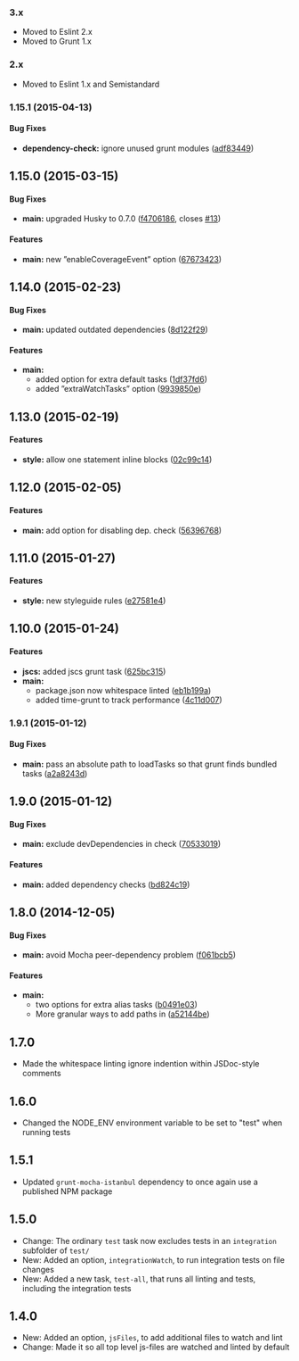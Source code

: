 ### 3.x

* Moved to Eslint 2.x
* Moved to Grunt 1.x

### 2.x

* Moved to Eslint 1.x and Semistandard

### 1.15.1 (2015-04-13)


#### Bug Fixes

* **dependency-check:** ignore unused grunt modules ([adf83449](https://github.com/bloglovin/lintlovin/commit/adf834495fc26a1312ca6dd609521226c8682fdd))


## 1.15.0 (2015-03-15)


#### Bug Fixes

* **main:** upgraded Husky to 0.7.0 ([f4706186](https://github.com/bloglovin/lintlovin/commit/f4706186a9efe6d58f190a8bab4e4c2f87d89173), closes [#13](https://github.com/bloglovin/lintlovin/issues/13))


#### Features

* **main:** new ”enableCoverageEvent” option ([67673423](https://github.com/bloglovin/lintlovin/commit/67673423fecf43d1c2d4193e285bb1cfa49ab393))


## 1.14.0 (2015-02-23)


#### Bug Fixes

* **main:** updated outdated dependencies ([8d122f29](https://github.com/bloglovin/lintlovin/commit/8d122f29a66c63e1b508aa911fa41303339b0812))


#### Features

* **main:**
  * added option for extra default tasks ([1df37fd6](https://github.com/bloglovin/lintlovin/commit/1df37fd6e172d446103bb46aa4e3b0d14ba21852))
  * added ”extraWatchTasks” option ([9939850e](https://github.com/bloglovin/lintlovin/commit/9939850e126bfcc54f51ed9ea83bdda0e0a7194e))


## 1.13.0 (2015-02-19)


#### Features

* **style:** allow one statement inline blocks ([02c99c14](https://github.com/bloglovin/lintlovin/commit/02c99c14c157dd571b412e94744a541130d4686e))


## 1.12.0 (2015-02-05)


#### Features

* **main:** add option for disabling dep. check ([56396768](https://github.com/bloglovin/lintlovin/commit/563967680db82529d503554972ac8d5445cbef94))


## 1.11.0 (2015-01-27)


#### Features

* **style:** new styleguide rules ([e27581e4](https://github.com/bloglovin/lintlovin/commit/e27581e4b533cb6281cec5dafced30130595765a))


## 1.10.0 (2015-01-24)


#### Features

* **jscs:** added jscs grunt task ([625bc315](https://github.com/bloglovin/lintlovin/commit/625bc315f480014d4b7bda5176573545b68d93cc))
* **main:**
  * package.json now whitespace linted ([eb1b199a](https://github.com/bloglovin/lintlovin/commit/eb1b199a57104a102634ea7aefb0b4fb9db54527))
  * added time-grunt to track performance ([4c11d007](https://github.com/bloglovin/lintlovin/commit/4c11d007849e381dfd67977a3e4ea0ba2654af39))


### 1.9.1 (2015-01-12)


#### Bug Fixes

* **main:** pass an absolute path to loadTasks so that grunt finds bundled tasks ([a2a8243d](https://github.com/bloglovin/lintlovin/commit/a2a8243dec8cbbfc410a59953d724b27944f9210))


## 1.9.0 (2015-01-12)


#### Bug Fixes

* **main:** exclude devDependencies in check ([70533019](https://github.com/bloglovin/lintlovin/commit/70533019fe3350a86c79b7e097c915723025f0b6))


#### Features

* **main:** added dependency checks ([bd824c19](https://github.com/bloglovin/lintlovin/commit/bd824c19bd6d03675be24782307c99b43040f838))


## 1.8.0 (2014-12-05)


#### Bug Fixes

* **main:** avoid Mocha peer-dependency problem ([f061bcb5](https://github.com/bloglovin/lintlovin/commit/f061bcb568b5e609fa7d46e25e880c4482eb4720))


#### Features

* **main:**
  * two options for extra alias tasks ([b0491e03](https://github.com/bloglovin/lintlovin/commit/b0491e033b2ce7f30fe4236e1efde7ff4878e740))
  * More granular ways to add paths in ([a52144be](https://github.com/bloglovin/lintlovin/commit/a52144be0a354bc0e0895bad0396ea573d0cef89))

## 1.7.0

* Made the whitespace linting ignore indention within JSDoc-style comments

## 1.6.0

* Changed the NODE_ENV environment variable to be set to "test" when running tests

## 1.5.1

* Updated `grunt-mocha-istanbul` dependency to once again use a published NPM package

## 1.5.0

* Change: The ordinary `test` task now excludes tests in an `integration` subfolder of `test/`
* New: Added an option, `integrationWatch`, to run integration tests on file changes
* New: Added a new task, `test-all`, that runs all linting and tests, including the integration tests

## 1.4.0

* New: Added an option, `jsFiles`, to add additional files to watch and lint
* Change: Made it so all top level js-files are watched and linted by default
